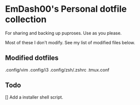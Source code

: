 # EmDash00's Personal dotfile collection

For sharing and backing up puproses. Use as you please.

Most of these I don't modify.
See my list of modified files below.

## Modified dotfiles
.config/vim
.config/i3
.config/zsh/.zshrc
.tmux.conf

## Todo

[] Add a installer shell script.


